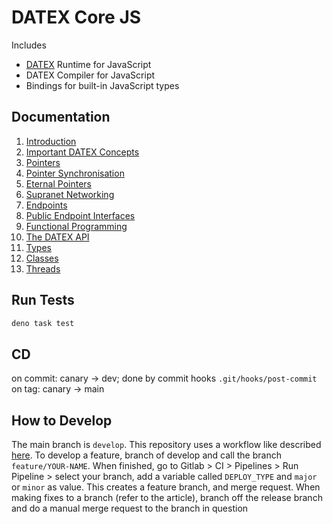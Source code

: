 # DATEX Core JS

Includes
 * [DATEX](https://github.com/unyt-org/datex-specification) Runtime for JavaScript
 * DATEX Compiler for JavaScript
 * Bindings for built-in JavaScript types

## Documentation

 1. [Introduction](./docs/manual/01%20Introduction.md)
 2. [Important DATEX Concepts](./docs/manual/02%20Important%20DATEX%20Concepts.md)
 3. [Pointers](./docs/manual/03%20Pointers.md)
 4. [Pointer Synchronisation](./docs/manual/04%20Pointer%20Synchronisation.md)
 5. [Eternal Pointers](./docs/manual/05%20Eternal%20Pointers.md)
 6. [Supranet Networking](./docs/manual/06%20Supranet%20Networking.md)
 7. [Endpoints](./docs/manual/07%20Endpoints.md)
 8. [Public Endpoint Interfaces](./docs/manual/08%20Public%20Endpoint%20Interfaces.md)
 9. [Functional Programming](./docs/manual/09%20Functional%20Programming.md)
 10. [The DATEX API](./docs/manual/10%20The%20DATEX%20API.md)
 11. [Types](./docs/manual/11%20Types.md)
 12. [Classes](./docs/manual/12%20Classes.md)
 13. [Threads](./docs/manual/13%20Threads.md)

## Run Tests
```bash
deno task test
```

## CD
on commit: canary -> dev; done by commit hooks `.git/hooks/post-commit`
on tag: canary -> main

## How to Develop
The main branch is `develop`. This repository uses a workflow like described [here](https://medium.com/trendyol-tech/semantic-versioning-and-gitlab-6bcd1e07c0b0).
To develop a feature, branch of develop and call the branch `feature/YOUR-NAME`. When finished, go to Gitlab > CI > Pipelines > Run Pipeline > select your branch, add a variable called `DEPLOY_TYPE` and `major` or `minor` as value.
This creates a feature branch, and merge request.
When making fixes to a branch (refer to the article), branch off the release branch and do a manual merge request to the branch in question
